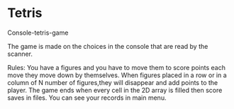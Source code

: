 # Tetris
Console-tetris-game



The game is made on the choices in the console that are read by the scanner.

Rules: You have a figures and you have to move them to score points each move they move down by themselves. When figures placed in a row or in a column of N number of figures,they will disappear and add points to the player. The game ends when every cell in the 2D array is filled then score saves in files. You can see your records in main menu.
